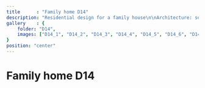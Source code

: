 ```yaml
---
title      : "Family home D14"
description: "Residential design for a family house\n\nArchitecture: somumaja.lv\nYear: 2021\nArea: 134m2\nLocation: Riga, Latvia\n\nInterior design: Annija Straume, Anna Miezīte"
gallery    : {
    folder: "D14",
    images: ["D14_1", "D14_2", "D14_3", "D14_4", "D14_5", "D14_6", "D14_7", "D14_8"],
}
position: "center"
---
```

# Family home D14